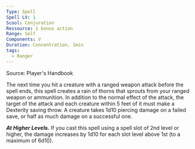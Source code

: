 ```yaml
---
Type: Spell
Spell LV: 1
Scool: Conjuration
Ressource: 1 bonus action
Range: Self
Components: V
Duration: Concentration, 1min
tags:
  - Ranger
---
```

Source: Player's Handbook

The next time you hit a creature with a ranged weapon attack before the spell ends, this spell creates a rain of thorns that sprouts from your ranged weapon or ammunition. In addition to the normal effect of the attack, the target of the attack and each creature within 5 feet of it must make a Dexterity saving throw. A creature takes 1d10 piercing damage on a failed save, or half as much damage on a successful one.

**_At Higher Levels._** If you cast this spell using a spell slot of 2nd level or higher, the damage increases by 1d10 for each slot level above 1st (to a maximum of 6d10).